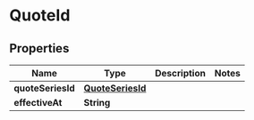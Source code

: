 

# QuoteId

## Properties

Name | Type | Description | Notes
------------ | ------------- | ------------- | -------------
**quoteSeriesId** | [**QuoteSeriesId**](QuoteSeriesId.md) |  | 
**effectiveAt** | **String** |  | 




